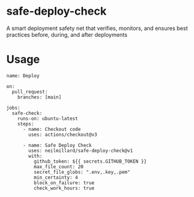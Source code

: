 # safe-deploy-check
A smart deployment safety net that verifies, monitors, and ensures best practices before, during, and after deployments

# Usage

```
name: Deploy

on:
  pull_request:
    branches: [main]

jobs:
  safe-check:
    runs-on: ubuntu-latest
    steps:
      - name: Checkout code
        uses: actions/checkout@v3

      - name: Safe Deploy Check
        uses: neilmillard/safe-deploy-check@v1
        with:
          github_token: ${{ secrets.GITHUB_TOKEN }}
          max_file_count: 20
          secret_file_globs: ".env,.key,.pem"
          min_certainty: 4
          block_on_failure: true
          check_work_hours: true
```
